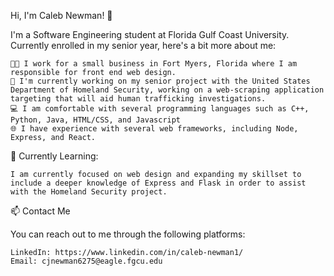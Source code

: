Hi, I'm Caleb Newman! 👋

I'm a Software Engineering student at Florida Gulf Coast University. Currently enrolled in my senior year, here's a bit more about me: 

    👨‍🏫 I work for a small business in Fort Myers, Florida where I am responsible for front end web design.
    🔭 I'm currently working on my senior project with the United States Department of Homeland Security, working on a web-scraping application targeting that will aid human trafficking investigations.
    💻 I am comfortable with several programming languages such as C++, Python, Java, HTML/CSS, and Javascript
    🌐 I have experience with several web frameworks, including Node, Express, and React.

🌱 Currently Learning:

    I am currently focused on web design and expanding my skillset to include a deeper knowledge of Express and Flask in order to assist with the Homeland Security project.

📫 Contact Me

You can reach out to me through the following platforms:

    LinkedIn: https://www.linkedin.com/in/caleb-newman1/
    Email: cjnewman6275@eagle.fgcu.edu
